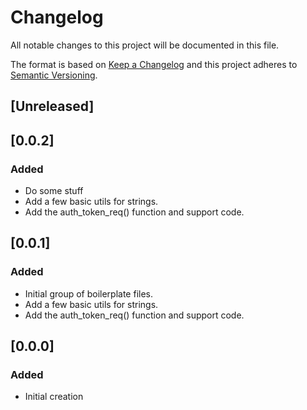 <!--
SPDX-FileCopyrightText: 2021 Comcast Cable Communications Management, LLC
SPDX-License-Identifier: Apache-2.0
-->
# Changelog
All notable changes to this project will be documented in this file.

The format is based on [Keep a Changelog](http://keepachangelog.com/en/1.0.0/)
and this project adheres to [Semantic Versioning](http://semver.org/spec/v2.0.0.html).

## [Unreleased]

## [0.0.2]
### Added
- Do some stuff
- Add a few basic utils for strings.
- Add the auth_token_req() function and support code.


## [0.0.1]
### Added
- Initial group of boilerplate files.
- Add a few basic utils for strings.
- Add the auth_token_req() function and support code.

## [0.0.0]
### Added
- Initial creation

